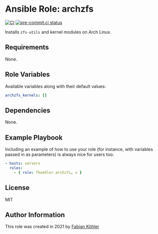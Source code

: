 # Ansible Role: archzfs

[![CI](https://github.com/f-koehler/ansible-role-zfs/workflows/CI/badge.svg?event=push)](https://github.com/f-koehler/ansible-role-zfs/actions?query=workflow%3ACI)
[![pre-commit.ci status](https://results.pre-commit.ci/badge/github/f-koehler/ansible-role-zfs/main.svg)](https://results.pre-commit.ci/latest/github/f-koehler/ansible-role-zfs/main)

Installs `zfs-utils` and kernel modules on Arch Linux.

## Requirements

None.

## Role Variables

Available variables along with their default values:

```yaml
archzfs_kernels: []
```

## Dependencies

None.

## Example Playbook

Including an example of how to use your role (for instance, with variables passed in as parameters) is always nice for users too:

```yaml
- hosts: servers
  roles:
    - { role: fkoehler.archzfs, x }
```

## License

MIT

## Author Information

This role was created in 2021 by [Fabian Köhler](https://fkoehler.xyz)
